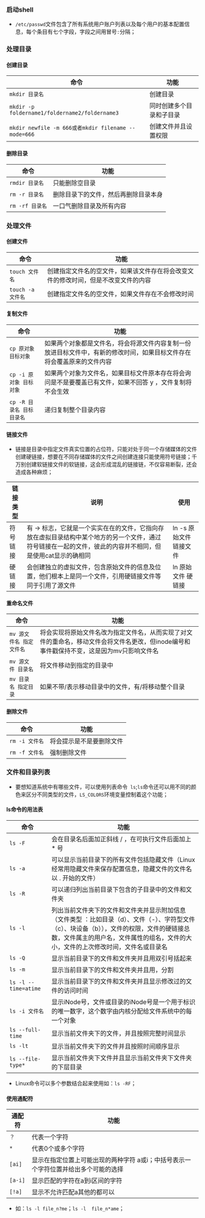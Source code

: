 ### 启动shell
+ `/etc/passwd`文件包含了所有系统用户账户列表以及每个用户的基本配置信息，每个条目有七个字段，字段之间用冒号`:`分隔；

### 处理目录
#### 创建目录

|命令|功能|
|------|------|
|`mkdir 目录名`|创建目录|
|`mkdir -p foldername1/foldername2/foldername3`|同时创建多个目录和子目录|
|`mkdir newfile -m 666或者mkdir filename --mode=666`|创建文件并且设置权限|

#### 删除目录

|命令|功能|
|------|------|
|`rmdir 目录名`|只能删除空目录|
|`rm -r 目录名`|删除目录下的文件，然后再删除目录本身|
|`rm -rf 目录名`|一口气删除目录及所有内容|

### 处理文件
#### 创建文件

|命令|功能|
|------|------|
|`touch 文件名`|创建指定文件名的空文件，如果该文件存在将会改变文件的修改时间，但是不改变文件的内容|
|`touch -a 文件名`|创建指定文件名的空文件，如果文件存在不会修改时间|

#### 复制文件

|命令|功能|
|------|------|
|`cp 原对象 目标对象`|如果两个对象都是文件名，将会将源文件内容复制一份放进目标文件中，有新的修改时间，如果目标文件存在将会覆盖原来的文件内容|
|`cp -i 原对象 目标对象`|如果两个对象为文件名，如果目标文件原本存在将会询问是不是要覆盖已有文件，如果不回答 y ，文件复制将不会生效|
|`cp -R 目录名 目标目录名`|递归复制整个目录内容|

#### 链接文件

+ 链接是目录中指定文件真实位置的占位符，只能对处于同一个存储媒体的文件创建硬链接，想要在不同存储媒体的文件之间创建连接只能使用符号链接；千万别创建软链接文件的软链接，这会形成混乱的链接链，不仅容易断裂，还会造成各种麻烦；

|链接类型|说明|使用|
|------|------|------|
|符号链接|有 -> 标志，它就是一个实实在在的文件，它指向存放在虚拟目录结构中某个地方的另一个文件，通过符号链接在一起的文件，彼此的内容并不相同，但是使用cat显示的确相同|ln -s 原始文件 链接文件|
|硬链接|会创建独立的虚拟文件，包含原始文件的信息及位置，他们根本上是同一个文件，引用硬链接文件等同于引用了源文件|ln 原始文件 硬链接|

#### 重命名文件

|命令|功能|
|------|------|
|`mv 源文件名 指定文件名`|将会实现将原始文件名改为指定文件名，从而实现了对文件的重命名，移动文件会将文件名更改，但inode编号和事件戳保持不变，这是因为mv只影响文件名|
|`mv 源文件 目录名`|将文件移动到指定的目录中|
|`mv 目录名 指定目录`|如果不带/表示移动目录中的文件，有/将移动整个目录|

#### 删除文件

|命令|功能|
|------|------|
|`rm -i 文件名`|将会提示是不是要删除文件|
|`rm -f 文件名`|强制删除文件|

### 文件和目录列表
+ 要想知道系统中有哪些文件，可以使用列表命令` ls`;`ls`命令还可以用不同的颜色来区分不同类型的文件，`LS_COLORS`环境变量控制着这个功能；
#### ls命令的用法表

|命令|功能|
|------|------|
|`ls -F`|会在目录名后面加正斜线 / ，在可执行文件后面加上 * 号|
|`ls -a`|可以显示当前目录下的所有文件包括隐藏文件（Linux经常用隐藏文件来保存配置信息，隐藏文件的文件名以 . 开始的文件）|
|`ls -R`|可以递归列出当前目录下包含的子目录中的文件和文件夹|
|`ls -l`|列出当前文件夹下的文件和文件夹并显示附加信息（文件类型 ：比如目录（d）、文件（-）、字符型文件（c）、块设备（b）），文件的权限，文件的硬链接总数，文件属主的用户名，文件属性的组名，文件的大小，文件的上次修改时间，文件名或目录名|
|`ls -Q`|显示当前目录下的文件和文件夹并且用双引号括起来|
|`ls -m`|显示当前目录下的文件和文件夹并且用，分割|
|`ls -l --time=atime`|显示当前目录下的文件和文件夹并且显示修改过的文件的访问时间|
|`ls -i 文件名`|显示iNode号，文件或目录的iNode号是一个用于标识的唯一数字，这个数字由内核分配给文件系统中的每一个对象|
|`ls --full-time`|显示当前文件夹下的文件，并且按照完整时间显示|
|`ls -lt`|显示当前文件夹下的文件并且按照时间顺序显示|
|`ls --file-type*`|显示当前文件夹下文件并且显示当前文件夹下文件夹的下层目录|

+  Linux命令可以多个参数结合起来使用如：`ls -RF`；

#### 使用通配符

|通配符|功能|
|------|------|
|`？`|代表一个字符|
|`*`|代表0个或多个字符|
|`[ai]`|显示在指定位置上可能出现的两种字符 a或i；中括号表示一个字符位置并给出多个可能的选择|
|`[a-i]`|显示匹配的字符在a到i区间的字符|
|`[!a]`|显示不允许匹配a其他的都可以|

+ 如：`ls -l file_n?me`；`ls -l  file_n*ame`；

